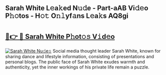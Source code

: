 ## Sarah White L𝚎a𝚔ed N𝚞𝚍e - Part-aAB Vi𝚍𝚎o P𝚑𝚘tos - H𝚘𝚝 O𝚗𝚕yf𝚊ns L𝚎a𝚔s AQ8gi

# <h2><a href="http://kfctvim.oniu.top/?m=Sarah+White">🔗👉 🔴 Sarah White P𝚑ot𝚘𝚜 V𝚒d𝚎o</a></h2>

[![Sarah White Nu𝚍e𝚜](https://i.imgur.com/0qMVB7G.gif)](http://kfctvim.oniu.top/?m=Sarah+White)
Social media thought leader Sarah White, known for sharing dance and lifestyle information, consisting of presentations and personal blogs. The public face of Sarah White exudes warmth and authenticity, yet the inner workings of his private life remain a puzzle.  
